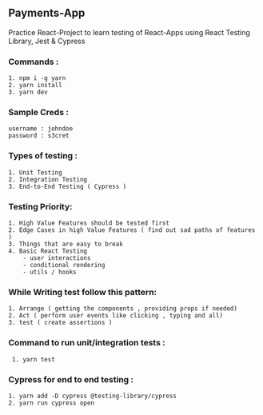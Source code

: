 ## Payments-App

Practice React-Project to learn testing of React-Apps using React Testing Library, Jest & Cypress

### Commands :

    1. npm i -g yarn
    2. yarn install
    3. yarn dev

### Sample Creds :

    username : johndoe
    password : s3cret

### Types of testing :

    1. Unit Testing
    2. Integration Testing
    3. End-to-End Testing ( Cypress )

### Testing Priority:

    1. High Value Features should be tested first
    2. Edge Cases in high Value Features ( find out sad paths of features )
    3. Things that are easy to break
    4. Basic React Testing
    	- user interactions
    	- conditional rendering
    	- utils / hooks

### While Writing test follow this pattern:

    1. Arrange ( getting the components , providing props if needed)
    2. Act ( perform user events like clicking , typing and all)
    3. test ( create assertions )

### Command to run unit/integration tests :

     1. yarn test

### Cypress for end to end testing :

    1. yarn add -D cypress @testing-library/cypress
    2. yarn run cypress open
